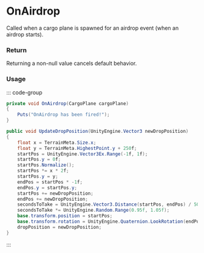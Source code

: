 # OnAirdrop
<Badge type="info" text="Entity"/><Badge type="danger" text="Carbon Compatible"/><Badge type="warning" text="Oxide Compatible"/>
Called when a cargo plane is spawned for an airdrop event (when an airdrop starts).

### Return
Returning a non-null value cancels default behavior.

### Usage
::: code-group
```csharp [Example]
private void OnAirdrop(CargoPlane cargoPlane)
{
	Puts("OnAirdrop has been fired!");
}
```
```csharp [Source — Assembly-CSharp @ CargoPlane]
public void UpdateDropPosition(UnityEngine.Vector3 newDropPosition)
{
	float x = TerrainMeta.Size.x;
	float y = TerrainMeta.HighestPoint.y + 250f;
	startPos = UnityEngine.Vector3Ex.Range(-1f, 1f);
	startPos.y = 0f;
	startPos.Normalize();
	startPos *= x * 2f;
	startPos.y = y;
	endPos = startPos * -1f;
	endPos.y = startPos.y;
	startPos += newDropPosition;
	endPos += newDropPosition;
	secondsToTake = UnityEngine.Vector3.Distance(startPos, endPos) / 50f;
	secondsToTake *= UnityEngine.Random.Range(0.95f, 1.05f);
	base.transform.position = startPos;
	base.transform.rotation = UnityEngine.Quaternion.LookRotation(endPos - startPos);
	dropPosition = newDropPosition;
}

```
:::
